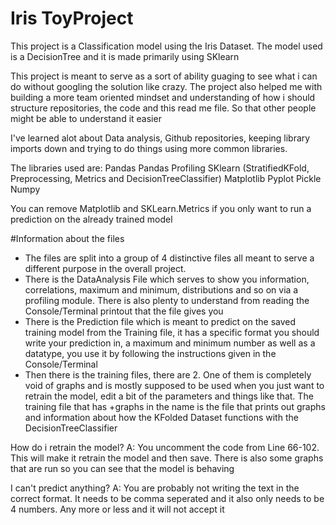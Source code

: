 # Iris ToyProject
This project is a Classification model using the Iris Dataset. The model used is a DecisionTree and it is made primarily using SKlearn


This project is meant to serve as a sort of ability guaging to see what i can do without googling the solution like crazy.
The project also helped me with building a more team oriented mindset and understanding of how i should structure repositories, the code and this read me file. So that other people might be able to understand it easier

I've learned alot about Data analysis, Github repositories, keeping library imports down and trying to do things using more common libraries.

The libraries used are:
Pandas
Pandas Profiling
SKlearn (StratifiedKFold, Preprocessing, Metrics and DecisionTreeClassifier)
Matplotlib Pyplot
Pickle
Numpy

You can remove Matplotlib and SKLearn.Metrics if you only want to run a prediction on the already trained model

#Information about the files
- The files are split into a group of 4 distinctive files all meant to serve a different purpose in the overall project. 
- There is the DataAnalysis File which serves to show you information, correlations, maximum and minimum, distributions and so on via a profiling module. 
There is also plenty to understand from reading the Console/Terminal printout that the file gives you
- There is the Prediction file which is meant to predict on the saved training model from the Training file, it has a specific format you should write your prediction in,
a maximum and minimum number as well as a datatype, you use it by following the instructions given in the Console/Terminal
- Then there is the training files, there are 2. One of them is completely void of graphs and is mostly supposed to be used when you just want to retrain the model, edit a bit of the parameters
and things like that. The training file that has +graphs in the name is the file that prints out graphs and information about how the KFolded Dataset functions with the DecisionTreeClassifier


How do i retrain the model?
A: You uncomment the code from Line 66-102. This will make it retrain the model and then save. There is also some graphs that are run so you can see that the model is behaving

I can't predict anything?
A: You are probably not writing the text in the correct format. It needs to be comma seperated and it also only needs to be 4 numbers. Any more or less and it will not accept it
